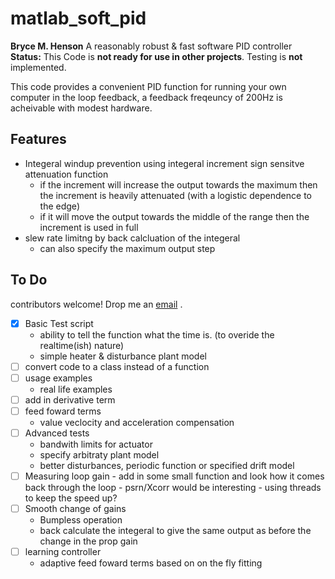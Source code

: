 # matlab_soft_pid
**Bryce M. Henson** 
A reasonably robust & fast software PID controller  
**Status:** This Code is **not ready for use in other projects**. Testing is **not** implemented.

This code provides a convenient PID function for running your own computer in the loop feedback, a feedback freqeuncy of 200Hz is acheivable with modest hardware.

## Features
- Integeral windup prevention using integeral increment sign sensitve attenuation function
  - if the increment will increase the output towards the maximum then the increment is heavily attenuated (with a logistic dependence to the edge)
  - if it will move the output towards the middle of the range then the increment is used in full
- slew rate limitng by back calcluation of the integeral
  - can also specify the maximum output step
  

## To Do
contributors welcome! Drop me an [email](mailto:bryce.m.henson+github.matlab_soft_pid@gmail.com?subject=I%20would%20Like%20to%20Contribute[github][matlab_soft_pid]) .

- [x] Basic Test script
  - ability to tell the function what the time is. (to overide the realtime(ish) nature)
  - simple heater & disturbance plant model
- [ ] convert code to a class instead of a function
- [ ] usage examples
  - real life examples
- [ ] add in derivative term
- [ ] feed foward terms
  - value veclocity and acceleration compensation
- [ ] Advanced tests
  - bandwith limits for actuator
  - specify arbitraty plant model
  - better disturbances, periodic function or specified drift model
- [ ] Measuring loop gain
      - add in some small function and look how it comes back through the loop
      - psrn/Xcorr would be interesting
      - using threads to keep the speed up?
- [ ] Smooth change of gains
  - Bumpless operation
  - back calculate the integeral to give the same output as before the change in the prop gain
- [ ] learning controller
  - adaptive feed foward terms based on on the fly fitting
